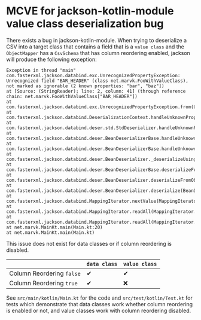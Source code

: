 # MCVE for jackson-kotlin-module value class deserialization bug

There exists a bug in jackson-kotlin-module. When trying to deserialize a CSV into a target class that contains a field that is a `value class` and
the `ObjectMapper` has a `CsvSchema` that has column reordering enabled, jackson will produce the following exception:

    Exception in thread "main" com.fasterxml.jackson.databind.exc.UnrecognizedPropertyException: Unrecognized field "BAR_HEADER" (class net.marvk.FooWithValueClass), not marked as ignorable (2 known properties: "bar", "baz"])
    at [Source: (StringReader); line: 2, column: 41] (through reference chain: net.marvk.FooWithValueClass["BAR_HEADER"])
    at com.fasterxml.jackson.databind.exc.UnrecognizedPropertyException.from(UnrecognizedPropertyException.java:61)
    at com.fasterxml.jackson.databind.DeserializationContext.handleUnknownProperty(DeserializationContext.java:1153)
    at com.fasterxml.jackson.databind.deser.std.StdDeserializer.handleUnknownProperty(StdDeserializer.java:2241)
    at com.fasterxml.jackson.databind.deser.BeanDeserializerBase.handleUnknownProperty(BeanDeserializerBase.java:1793)
    at com.fasterxml.jackson.databind.deser.BeanDeserializerBase.handleUnknownProperties(BeanDeserializerBase.java:1743)
    at com.fasterxml.jackson.databind.deser.BeanDeserializer._deserializeUsingPropertyBased(BeanDeserializer.java:546)
    at com.fasterxml.jackson.databind.deser.BeanDeserializerBase.deserializeFromObjectUsingNonDefault(BeanDeserializerBase.java:1493)
    at com.fasterxml.jackson.databind.deser.BeanDeserializer.deserializeFromObject(BeanDeserializer.java:348)
    at com.fasterxml.jackson.databind.deser.BeanDeserializer.deserialize(BeanDeserializer.java:185)
    at com.fasterxml.jackson.databind.MappingIterator.nextValue(MappingIterator.java:283)
    at com.fasterxml.jackson.databind.MappingIterator.readAll(MappingIterator.java:323)
    at com.fasterxml.jackson.databind.MappingIterator.readAll(MappingIterator.java:309)
    at net.marvk.MainKt.main(Main.kt:20)
    at net.marvk.MainKt.main(Main.kt)

This issue does not exist for data classes or if column reordering is disabled.

|                           | `data class` | `value class` |
|---------------------------|--------------|---------------|
| Column Reordering `false` | ✔            | ✔             |
| Column Reordering `true`  | ✔            | ❌             |

See `src/main/kotlin/Main.kt` for the code and `src/test/kotlin/Test.kt` for tests which demonstrate that data classes work whether column reordering is enabled
or not, and value classes work with column reordering disabled.
